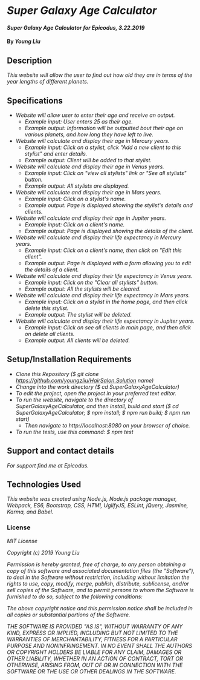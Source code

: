 # _Super Galaxy Age Calculator_

#### _Super Galaxy Age Calculator for Epicodus, 3.22.2019_

#### By _**Young Liu**_

## Description

_This website will allow the user to find out how old they are in terms of the year lengths of different planets._

## Specifications

* _Website will allow user to enter their age and receive an output._
  * _Example input: User enters 25 as their age._
  * _Example output: Information will be outputted bout their age on various planets, and how long they have left to live._
* _Website will calculate and display their age in Mercury years._
  * _Example input: Click on a stylist, click "Add a new client to this stylist" and enter details._
  * _Example output: Client will be added to that stylist._
* _Website will calculate and display their age in Venus years._
  * _Example input: Click on "view all stylists" link or "See all stylists" button._
  * _Example output: All stylists are displayed._
* _Website will calculate and display their age in Mars years._
  * _Example input: Click on a stylist's name._
  * _Example output: Page is displayed showing the stylist's details and clients._
* _Website will calculate and display their age in Jupiter years._
  * _Example input: Click on a client's name._
  * _Example output: Page is displayed showing the details of the client._
* _Website will calculate and display their life expectancy in Mercury years._
  * _Example input: Click on a client's name, then click on "Edit this client"._
  * _Example output: Page is displayed with a form allowing you to edit the details of a client._
* _Website will calculate and display their life expectancy in Venus years._
  * _Example input: Click on the "Clear all stylists" button._
  * _Example output: All the stylists will be cleared._
* _Website will calculate and display their life expectancy in Mars years._
  * _Example input: Click on a stylist in the home page, and then click delete this stylist._
  * _Example output: The stylist will be deleted._
* _Website will calculate and display their life expectancy in Jupiter years._
  * _Example input: Click on see all clients in main page, and then click on delete all clients._
  * _Example output: All clients will be deleted._


## Setup/Installation Requirements

* _Clone this Repository ($ git clone https://github.com/youngzliu/HairSalon.Solution name)_
* _Change into the work directory ($ cd SuperGalaxyAgeCalculator)_
* _To edit the project, open the project in your preferred text editor._
* _To run the website, navigate to the directory of SuperGalaxyAgeCalculator, and then install, build and start ($ cd SuperGalaxyAgeCalculator;
  $ npm install; $ npm run build; $ npm run start)_
  * _Then navigate to http://localhost:8080 on your browser of choice._
* _To run the tests, use this command: $ npm test_

## Support and contact details

_For support find me at Epicodus._

## Technologies Used

_This website was created using Node.js, Node.js package manager, Webpack, ES6, Bootstrap, CSS, HTMl, UglifyJS, ESLint, jQuery, Jasmine, Karma, and Babel._

### License

*MIT License*

*Copyright (c) 2019 Young Liu*

*Permission is hereby granted, free of charge, to any person obtaining a copy of this software and associated documentation files (the "Software"), to deal in the Software without restriction, including without limitation the rights to use, copy, modify, merge, publish, distribute, sublicense, and/or sell copies of the Software, and to permit persons to whom the Software is furnished to do so, subject to the following conditions:*

*The above copyright notice and this permission notice shall be included in all copies or substantial portions of the Software.*

*THE SOFTWARE IS PROVIDED "AS IS", WITHOUT WARRANTY OF ANY KIND, EXPRESS OR IMPLIED, INCLUDING BUT NOT LIMITED TO THE WARRANTIES OF MERCHANTABILITY, FITNESS FOR A PARTICULAR PURPOSE AND NONINFRINGEMENT. IN NO EVENT SHALL THE AUTHORS OR COPYRIGHT HOLDERS BE LIABLE FOR ANY CLAIM, DAMAGES OR OTHER LIABILITY, WHETHER IN AN ACTION OF CONTRACT, TORT OR OTHERWISE, ARISING FROM, OUT OF OR IN CONNECTION WITH THE SOFTWARE OR THE USE OR OTHER DEALINGS IN THE SOFTWARE.*
